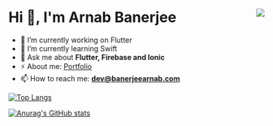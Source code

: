 

<h1 align="left">Hi 🙏, I'm Arnab Banerjee <img src="https://komarev.com/ghpvc/?username=hurbes&label=Hits&style=flat-square" align="right" /></h1>

- 🔭 I’m currently working on Flutter
- 🌱 I’m currently learning Swift
- 💬 Ask me about  **Flutter, Firebase and Ionic**
- ⚡ About me: [Portfolio](https://www.banerjeearnab.com)
- 📫 How to reach me:  **dev@banerjeearnab.com**



[![Top Langs](https://github-readme-stats.vercel.app/api/top-langs/?username=hurbes&layout=compact&hide_border=true&bg_color=#0D117)](https://github.com/anuraghazra/github-readme-stats)


[![Anurag's GitHub stats](https://github-readme-stats.vercel.app/api?username=hurbes&show_icons=true&count_private=true&hide=issues,stars&hide_border=true&count_private=true)](https://github.com/anuraghazra/github-readme-stats)


